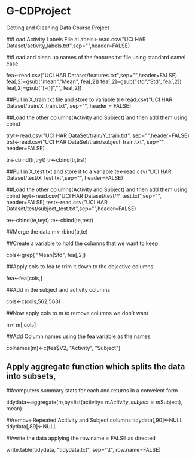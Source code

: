 # G-CDProject
Getting and Cleaning Data Course Project 

##Load Activity Labels File
aLabels<-read.csv("UCI HAR Dataset/activity_labels.txt",sep="",header=FALSE)

##Load and clean up names of the features.txt file using standard camel case

fea<-read.csv("UCI HAR Dataset/features.txt",sep="",header=FALSE)
fea[,2]=gsub("mean","Mean", fea[,2])
fea[,2]=gsub("std","Std", fea[,2])
fea[,2]=gsub("[-()]","", fea[,2])

##Pull in X_train.txt file and store to variable
tr<-read.csv("UCI HAR Dataset/train/X_train.txt", sep="", header = FALSE)

##Load the other columns(Activity and Subject) and then add them using cbind

tryt<-read.csv("UCI HAR DataSet/train/Y_train.txt", sep="",header=FALSE)
trst<-read.csv("UCI HAR DataSet/train/subject_train.txt", sep="", header=FALSE)

tr<-cbind(tr,tryt)
tr<-cbind(tr,trst)

##Pull in X_test.txt and store it to a variable
te<-read.csv("UCI HAR Dataset/test/X_test.txt",sep="", header=FALSE)

##Load the other columns(Activity and Subject) and then add them using cbind
teyt<-read.csv("UCI HAR Dataset/test/Y_test.txt",sep="", header=FALSE)
test<-read.csv("UCI HAR Dataset/test/subject_test.txt",sep="",header=FALSE)

te<-cbind(te,teyt)
te<-cbind(te,test)

##Merge the data
m<-rbind(tr,te)

##Create a variable to hold the columns that we want to keep.  

cols<-grep( "Mean|Std", fea[,2])


##Apply cols to fea to trim it down to the objective columns

fea<-fea[cols,]

##Add in the subject and activity columns

cols<-c(cols,562,563)

##Now apply cols to m to remove columns we don't want

m<-m[,cols]

##Add Column names using the fea variable as the names

colnames(m)<-c(fea$V2, "Activity", "Subject")

## Apply aggregate function which splits the data into subsets, 
##computers summary stats for each and returns in a conveient form

tidydata<-aggregate(m,by=list(activity= m$Activity, subject=m$Subject), mean)

##remove Repeated Acitivity and Subject columns
tidydata[,90]<-NULL
tidydata[,89]<-NULL

##write the data applying the row.name = FALSE as directed

write.table(tidydata, "tidydata.txt", sep="\t", row.name=FALSE)
